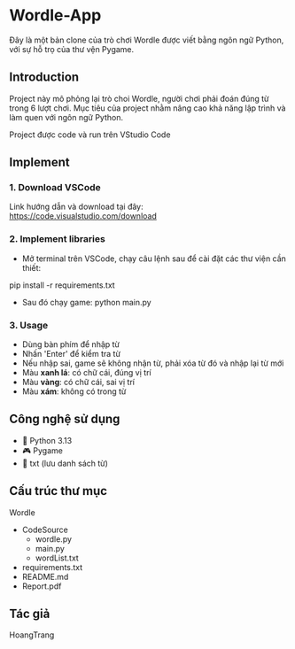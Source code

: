# Wordle-App

Đây là một bản clone của trò chơi Wordle được viết bằng ngôn ngữ Python, với sự hỗ trọ của thư vện Pygame.

## Introduction

Project này mô phỏng lại trò choi Wordle, người chơi phải đoán đúng từ trong 6 lượt chơi. Mục tiêu của project nhằm nâng cao khả năng lập trình và làm quen với ngôn ngữ Python.

Project được code và run trên VStudio Code

## Implement

### 1. Download VSCode

Link hướng dẫn và download tại đây: https://code.visualstudio.com/download 

### 2. Implement libraries

- Mở terminal trên VSCode, chạy câu lệnh sau để cài đặt các thư viện cần thiết:

pip install -r requirements.txt

- Sau đó chạy game: python main.py

### 3. Usage

- Dùng bàn phím để nhập từ
- Nhấn 'Enter' để kiểm tra từ
- Nếu nhập sai, game sẽ không nhận từ, phải xóa từ đó và nhập lại từ mới
- Màu **xanh lá**: có chữ cái, đúng vị trí
- Màu **vàng**: có chữ cái, sai vị trí
- Màu **xám**: không có trong từ

## Công nghệ sử dụng

- 🐍 Python 3.13
- 🎮 Pygame
- 💾 txt (lưu danh sách từ)

## Cấu trúc thư mục

Wordle 
- CodeSource
    + wordle.py
    + main.py
    + wordList.txt
- requirements.txt
- README.md
- Report.pdf

## Tác giả
HoangTrang
